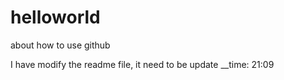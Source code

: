 # helloworld
about how to use github

I have modify the readme file, it need to be update __time: 21:09
